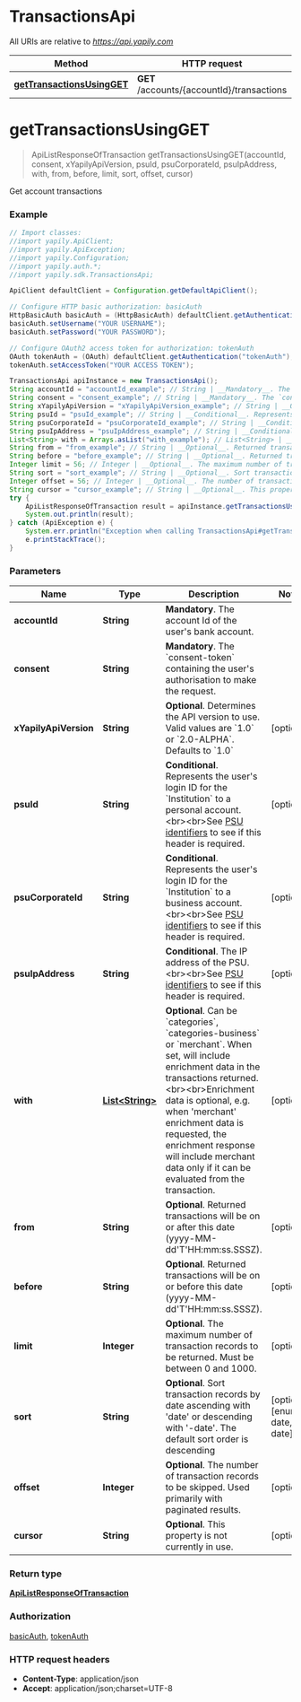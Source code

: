 # TransactionsApi

All URIs are relative to *https://api.yapily.com*

Method | HTTP request | Description
------------- | ------------- | -------------
[**getTransactionsUsingGET**](TransactionsApi.md#getTransactionsUsingGET) | **GET** /accounts/{accountId}/transactions | Get account transactions


<a name="getTransactionsUsingGET"></a>
# **getTransactionsUsingGET**
> ApiListResponseOfTransaction getTransactionsUsingGET(accountId, consent, xYapilyApiVersion, psuId, psuCorporateId, psuIpAddress, with, from, before, limit, sort, offset, cursor)

Get account transactions

### Example
```java
// Import classes:
//import yapily.ApiClient;
//import yapily.ApiException;
//import yapily.Configuration;
//import yapily.auth.*;
//import yapily.sdk.TransactionsApi;

ApiClient defaultClient = Configuration.getDefaultApiClient();

// Configure HTTP basic authorization: basicAuth
HttpBasicAuth basicAuth = (HttpBasicAuth) defaultClient.getAuthentication("basicAuth");
basicAuth.setUsername("YOUR USERNAME");
basicAuth.setPassword("YOUR PASSWORD");

// Configure OAuth2 access token for authorization: tokenAuth
OAuth tokenAuth = (OAuth) defaultClient.getAuthentication("tokenAuth");
tokenAuth.setAccessToken("YOUR ACCESS TOKEN");

TransactionsApi apiInstance = new TransactionsApi();
String accountId = "accountId_example"; // String | __Mandatory__. The account Id of the user's bank account.
String consent = "consent_example"; // String | __Mandatory__. The `consent-token` containing the user's authorisation to make the request.
String xYapilyApiVersion = "xYapilyApiVersion_example"; // String | __Optional__. Determines the API version to use. Valid values are `1.0` or `2.0-ALPHA`. Defaults to `1.0`
String psuId = "psuId_example"; // String | __Conditional__. Represents the user's login ID for the `Institution` to a personal account. <br><br>See [PSU identifiers](https://docs.yapily.com/knowledge/psu_identifiers/) to see if this header is required.
String psuCorporateId = "psuCorporateId_example"; // String | __Conditional__. Represents the user's login ID for the `Institution` to a business account. <br><br>See [PSU identifiers](https://docs.yapily.com/knowledge/psu_identifiers/) to see if this header is required.
String psuIpAddress = "psuIpAddress_example"; // String | __Conditional__. The IP address of the PSU. <br><br>See [PSU identifiers](https://docs.yapily.com/knowledge/psu_identifiers/) to see if this header is required.
List<String> with = Arrays.asList("with_example"); // List<String> | __Optional__. Can be `categories`, `categories-business` or `merchant`. When set, will include enrichment data in the transactions returned. <br><br>Enrichment data is optional, e.g. when 'merchant' enrichment data is requested, the enrichment response will include merchant data only if it can be evaluated from the transaction.
String from = "from_example"; // String | __Optional__. Returned transactions will be on or after this date (yyyy-MM-dd'T'HH:mm:ss.SSSZ). 
String before = "before_example"; // String | __Optional__. Returned transactions will be on or before this date (yyyy-MM-dd'T'HH:mm:ss.SSSZ).
Integer limit = 56; // Integer | __Optional__. The maximum number of transaction records to be returned. Must be between 0 and 1000.
String sort = "sort_example"; // String | __Optional__. Sort transaction records by date ascending with 'date' or descending with '-date'. The default sort order is descending
Integer offset = 56; // Integer | __Optional__. The number of transaction records to be skipped. Used primarily with paginated results.
String cursor = "cursor_example"; // String | __Optional__. This property is not currently in use.
try {
    ApiListResponseOfTransaction result = apiInstance.getTransactionsUsingGET(accountId, consent, xYapilyApiVersion, psuId, psuCorporateId, psuIpAddress, with, from, before, limit, sort, offset, cursor);
    System.out.println(result);
} catch (ApiException e) {
    System.err.println("Exception when calling TransactionsApi#getTransactionsUsingGET");
    e.printStackTrace();
}
```

### Parameters

Name | Type | Description  | Notes
------------- | ------------- | ------------- | -------------
 **accountId** | **String**| __Mandatory__. The account Id of the user&#39;s bank account. |
 **consent** | **String**| __Mandatory__. The &#x60;consent-token&#x60; containing the user&#39;s authorisation to make the request. |
 **xYapilyApiVersion** | **String**| __Optional__. Determines the API version to use. Valid values are &#x60;1.0&#x60; or &#x60;2.0-ALPHA&#x60;. Defaults to &#x60;1.0&#x60; | [optional]
 **psuId** | **String**| __Conditional__. Represents the user&#39;s login ID for the &#x60;Institution&#x60; to a personal account. &lt;br&gt;&lt;br&gt;See [PSU identifiers](https://docs.yapily.com/knowledge/psu_identifiers/) to see if this header is required. | [optional]
 **psuCorporateId** | **String**| __Conditional__. Represents the user&#39;s login ID for the &#x60;Institution&#x60; to a business account. &lt;br&gt;&lt;br&gt;See [PSU identifiers](https://docs.yapily.com/knowledge/psu_identifiers/) to see if this header is required. | [optional]
 **psuIpAddress** | **String**| __Conditional__. The IP address of the PSU. &lt;br&gt;&lt;br&gt;See [PSU identifiers](https://docs.yapily.com/knowledge/psu_identifiers/) to see if this header is required. | [optional]
 **with** | [**List&lt;String&gt;**](String.md)| __Optional__. Can be &#x60;categories&#x60;, &#x60;categories-business&#x60; or &#x60;merchant&#x60;. When set, will include enrichment data in the transactions returned. &lt;br&gt;&lt;br&gt;Enrichment data is optional, e.g. when &#39;merchant&#39; enrichment data is requested, the enrichment response will include merchant data only if it can be evaluated from the transaction. | [optional]
 **from** | **String**| __Optional__. Returned transactions will be on or after this date (yyyy-MM-dd&#39;T&#39;HH:mm:ss.SSSZ).  | [optional]
 **before** | **String**| __Optional__. Returned transactions will be on or before this date (yyyy-MM-dd&#39;T&#39;HH:mm:ss.SSSZ). | [optional]
 **limit** | **Integer**| __Optional__. The maximum number of transaction records to be returned. Must be between 0 and 1000. | [optional]
 **sort** | **String**| __Optional__. Sort transaction records by date ascending with &#39;date&#39; or descending with &#39;-date&#39;. The default sort order is descending | [optional] [enum: date, -date]
 **offset** | **Integer**| __Optional__. The number of transaction records to be skipped. Used primarily with paginated results. | [optional]
 **cursor** | **String**| __Optional__. This property is not currently in use. | [optional]

### Return type

[**ApiListResponseOfTransaction**](ApiListResponseOfTransaction.md)

### Authorization

[basicAuth](../README.md#basicAuth), [tokenAuth](../README.md#tokenAuth)

### HTTP request headers

 - **Content-Type**: application/json
 - **Accept**: application/json;charset=UTF-8

